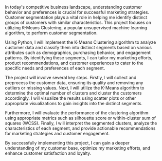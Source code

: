 In today's competitive business landscape, understanding customer behavior and preferences is crucial for successful marketing strategies. Customer segmentation plays a vital role in helping me identify distinct groups of customers with similar characteristics. This project focuses on utilizing K-Means Clustering, a popular unsupervised machine learning algorithm, to perform customer segmentation.

Using Python, I will implement the K-Means Clustering algorithm to analyze customer data and classify them into distinct segments based on various attributes such as demographics, purchasing behavior, and engagement patterns. By identifying these segments, I can tailor my marketing efforts, product recommendations, and customer experiences to cater to the specific needs and preferences of each segment.

The project will involve several key steps. Firstly, I will collect and preprocess the customer data, ensuring its quality and removing any outliers or missing values. Next, I will utilize the K-Means algorithm to determine the optimal number of clusters and cluster the customers accordingly. I will visualize the results using scatter plots or other appropriate visualizations to gain insights into the distinct segments.

Furthermore, I will evaluate the performance of the clustering algorithm using appropriate metrics such as silhouette score or within-cluster sum of squares (WCSS). Finally, I will interpret the segmented clusters, analyze the characteristics of each segment, and provide actionable recommendations for marketing strategies and customer engagement.

By successfully implementing this project, I can gain a deeper understanding of my customer base, optimize my marketing efforts, and enhance customer satisfaction and loyalty.